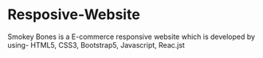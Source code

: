 # Resposive-Website
Smokey Bones is a E-commerce responsive website which is developed by using- HTML5, CSS3, Bootstrap5, Javascript, Reac.jst 
